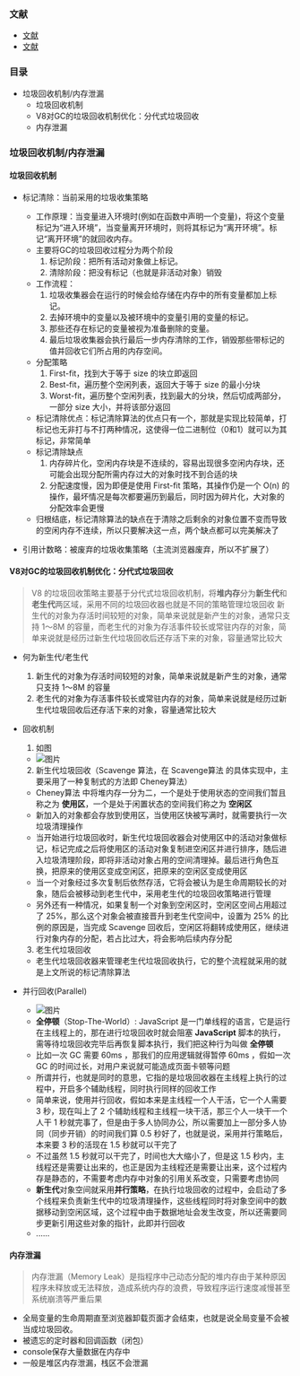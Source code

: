 ### 文献
  - [文献](https://juejin.cn/post/6981588276356317214)
  - [文献](https://juejin.cn/post/6844904016325902344#heading-4)

### 目录
  - 垃圾回收机制/内存泄漏
    - 垃圾回收机制
    - V8对GC的垃圾回收机制优化：分代式垃圾回收
    - 内存泄漏

### 垃圾回收机制/内存泄漏
#### 垃圾回收机制
  - 标记清除：当前采用的垃圾收集策略
    - 工作原理：当变量进入环境时(例如在函数中声明一个变量)，将这个变量标记为“进入环境”，当变量离开环境时，则将其标记为“离开环境”。标记“离开环境”的就回收内存。
    - 主要将GC的垃圾回收过程分为两个阶段
      1. 标记阶段：把所有活动对象做上标记。
      2. 清除阶段：把没有标记（也就是非活动对象）销毁
    - 工作流程：
      1. 垃圾收集器会在运行的时候会给存储在内存中的所有变量都加上标记。
      2. 去掉环境中的变量以及被环境中的变量引用的变量的标记。
      3. 那些还存在标记的变量被视为准备删除的变量。
      4. 最后垃圾收集器会执行最后一步内存清除的工作，销毁那些带标记的值并回收它们所占用的内存空间。
    - 分配策略
      1. First-fit，找到大于等于 size 的块立即返回
      2. Best-fit，遍历整个空闲列表，返回大于等于 size 的最小分块
      3. Worst-fit，遍历整个空闲列表，找到最大的分块，然后切成两部分，一部分 size 大小，并将该部分返回
    - 标记清除优点：标记清除算法的优点只有一个，那就是实现比较简单，打标记也无非打与不打两种情况，这使得一位二进制位（0和1）就可以为其标记，非常简单
    - 标记清除缺点
      1. 内存碎片化，空闲内存块是不连续的，容易出现很多空闲内存块，还可能会出现分配所需内存过大的对象时找不到合适的块
      2. 分配速度慢，因为即便是使用 First-fit 策略，其操作仍是一个 O(n) 的操作，最坏情况是每次都要遍历到最后，同时因为碎片化，大对象的分配效率会更慢
    - 归根结底，标记清除算法的缺点在于清除之后剩余的对象位置不变而导致的空闲内存不连续，所以只要解决这一点，两个缺点都可以完美解决了

  - 引用计数略：被废弃的垃圾收集策略（主流浏览器废弃，所以不扩展了）
#### V8对GC的垃圾回收机制优化：分代式垃圾回收
  > V8 的垃圾回收策略主要基于分代式垃圾回收机制，将**堆内存**分为**新生代**和**老生代**两区域，采用不同的垃圾回收器也就是不同的策略管理垃圾回收
  > 新生代的对象为存活时间较短的对象，简单来说就是新产生的对象，通常只支持 1～8M 的容量，而老生代的对象为存活事件较长或常驻内存的对象，简单来说就是经历过新生代垃圾回收后还存活下来的对象，容量通常比较大
  - 何为新生代/老生代
    1. 新生代的对象为存活时间较短的对象，简单来说就是新产生的对象，通常只支持 1～8M 的容量
    2. 老生代的对象为存活事件较长或常驻内存的对象，简单来说就是经历过新生代垃圾回收后还存活下来的对象，容量通常比较大
  - 回收机制
    1. 如图
      - ![图片](https://github.com/ReMirror0815/Library/Javascript/images/image.png)
    2. 新生代垃圾回收（Scavenge 算法，在 Scavenge算法 的具体实现中，主要采用了一种复制式的方法即 Cheney算法）
      - Cheney算法 中将堆内存一分为二，一个是处于使用状态的空间我们暂且称之为 **使用区**，一个是处于闲置状态的空间我们称之为 **空闲区**
      - 新加入的对象都会存放到使用区，当使用区快被写满时，就需要执行一次垃圾清理操作
      - 当开始进行垃圾回收时，新生代垃圾回收器会对使用区中的活动对象做标记，标记完成之后将使用区的活动对象复制进空闲区并进行排序，随后进入垃圾清理阶段，即将非活动对象占用的空间清理掉。最后进行角色互换，把原来的使用区变成空闲区，把原来的空闲区变成使用区
      - 当一个对象经过多次复制后依然存活，它将会被认为是生命周期较长的对象，随后会被移动到老生代中，采用老生代的垃圾回收策略进行管理
      - 另外还有一种情况，如果复制一个对象到空闲区时，空闲区空间占用超过了 25%，那么这个对象会被直接晋升到老生代空间中，设置为 25% 的比例的原因是，当完成 Scavenge 回收后，空闲区将翻转成使用区，继续进行对象内存的分配，若占比过大，将会影响后续内存分配
    3. 老生代垃圾回收
      - 老生代垃圾回收器来管理老生代垃圾回收执行，它的整个流程就采用的就是上文所说的标记清除算法
  
  - 并行回收(Parallel) 
    - ![图片](https://github.com/ReMirror0815/Library/Javascript/images/image2.png)
    - **全停顿**（Stop-The-World）: JavaScript 是一门单线程的语言，它是运行在主线程上的，那在进行垃圾回收时就会阻塞 **JavaScript** 脚本的执行，需等待垃圾回收完毕后再恢复脚本执行，我们把这种行为叫做 **全停顿**
    - 比如一次 GC 需要 60ms ，那我们的应用逻辑就得暂停 60ms ，假如一次 GC 的时间过长，对用户来说就可能造成页面卡顿等问题
    - 所谓并行，也就是同时的意思，它指的是垃圾回收器在主线程上执行的过程中，开启多个辅助线程，同时执行同样的回收工作
    - 简单来说，使用并行回收，假如本来是主线程一个人干活，它一个人需要 3 秒，现在叫上了 2 个辅助线程和主线程一块干活，那三个人一块干一个人干 1 秒就完事了，但是由于多人协同办公，所以需要加上一部分多人协同（同步开销）的时间我们算 0.5 秒好了，也就是说，采用并行策略后，本来要 3 秒的活现在 1.5 秒就可以干完了
    - 不过虽然 1.5 秒就可以干完了，时间也大大缩小了，但是这 1.5 秒内，主线程还是需要让出来的，也正是因为主线程还是需要让出来，这个过程内存是静态的，不需要考虑内存中对象的引用关系改变，只需要考虑协同
    - **新生代**对象空间就采用**并行策略**，在执行垃圾回收的过程中，会启动了多个线程来负责新生代中的垃圾清理操作，这些线程同时将对象空间中的数据移动到空闲区域，这个过程中由于数据地址会发生改变，所以还需要同步更新引用这些对象的指针，此即并行回收
    - ......

#### 内存泄漏
  > 内存泄漏（Memory Leak）是指程序中己动态分配的堆内存由于某种原因程序未释放或无法释放，造成系统内存的浪费，导致程序运行速度减慢甚至系统崩溃等严重后果
  - 全局变量的生命周期直至浏览器卸载页面才会结束，也就是说全局变量不会被当成垃圾回收。
  - 被遗忘的定时器和回调函数（闭包）
  - console保存大量数据在内存中
  - 一般是堆区内存泄漏，栈区不会泄漏